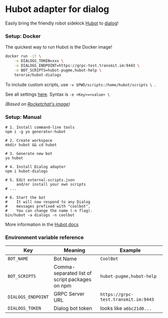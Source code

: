 # Hubot adapter for dialog

Easily bring the friendly robot sidekick [Hubot](https://hubot.github.com/) to [dialog](https://dlg.im/en)!

### Setup: Docker

The quickest way to run Hubot is the Docker image!

```sh
docker run -it \
    -e DIALOGS_TOKEN=xxx \
    -e DIALOGS_ENDPOINT=https://grpc-test.transmit.im:9443 \
    -e BOT_SCRIPTS=hubot-pugme,hubot-help \
    terorie/hubot-dialogs
```

To include custom scripts, use `-v $PWD/scripts:/home/hubot/scripts \ `.

See all settings [here](#environment-variable-reference).
Syntax is `-e <Key>=<value> \ `

_(Based on [Rocketchat's image](https://github.com/RocketChat/hubot-rocketchat))_

### Setup: Manual

```shell
# 1. Install command-line tools
npm i -g yo generator-hubot

# 2. Create workspace
mkdir hubot && cd hubot

# 3. Generate new bot
yo hubot

# 4. Install Dialog adapter
npm i hubot-dialogs

# 5. Edit external-scripts.json
     and/or install your own scripts
# ...

# 6. Start the bot
#    It will now respond to any Dialog
#    messages prefixed with "coolbot".
#    You can change the name (-n flag).
bin/hubot -a dialogs -n coolbot
```

More information in the [Hubot docs](https://hubot.github.com/docs/)

### Environment variable reference

| Key | Meaning | Example |
| --- | --- | --- |
| `BOT_NAME` | Bot Name | `CoolBot` |
| `BOT_SCRIPTS` | Comma-separated list of script packages on npm | `hubot-pugme,hubot-help` |
| `DIALOGS_ENDPOINT` | GRPC Server URL | `https://grpc-test.transmit.im:9443` |
| `DIALOGS_TOKEN` | Dialog bot token | looks like `a6bc21d0...` |
